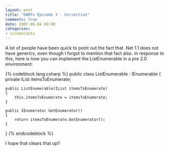 ```yaml
---
layout: post
title: "DNRTv Episode 3 - Correction"
comments: true
date: 2007-06-04 09:00
categories:
- screencasts
---
```


A lot of people have been quick to point out the fact that .Net 1.1 does not have generics, even though I forgot to mention that fact also. In response to this, here is how you can implement the ListEnumerable in a pre 2.0 environment:

 
{% codeblock lang:csharp %}
public class ListEnumerable : IEnumerable
{
    private IList itemsToEnumerate;


    public ListEnumerable(IList itemsToEnumerate)
    {
        this.itemsToEnumerate = itemsToEnumerate;
    }

    public IEnumerator GetEnumerator()
    {
        return itemsToEnumerate.GetEnumerator();
    }
    
}
{% endcodeblock %}




I hope that clears that up!!




